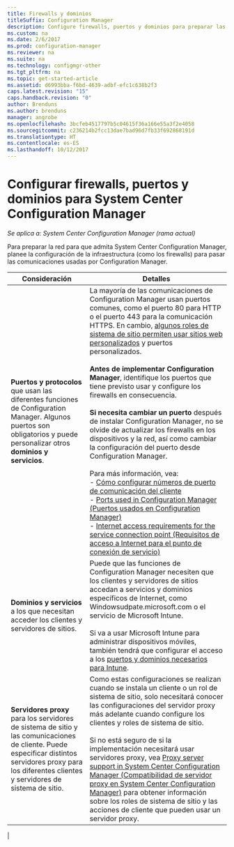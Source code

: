 ```yaml
---
title: Firewalls y dominios
titleSuffix: Configuration Manager
description: Configure firewalls, puertos y dominios para preparar las comunicaciones de System Center Configuration Manager.
ms.custom: na
ms.date: 2/6/2017
ms.prod: configuration-manager
ms.reviewer: na
ms.suite: na
ms.technology: configmgr-other
ms.tgt_pltfrm: na
ms.topic: get-started-article
ms.assetid: d6993bba-f6bd-4639-adbf-efc1c638b2f3
caps.latest.revision: "15"
caps.handback.revision: "0"
author: Brenduns
ms.author: brenduns
manager: angrobe
ms.openlocfilehash: 3bcfeb4517797b5c04615f36a166e55a3f2e4058
ms.sourcegitcommit: c236214b2fcc13dae7bad96d7fb33f692868191d
ms.translationtype: HT
ms.contentlocale: es-ES
ms.lasthandoff: 10/12/2017
---
```

# <a name="set-up-firewalls-ports-and-domains-for-system-center-configuration-manager"></a>Configurar firewalls, puertos y dominios para System Center Configuration Manager

*Se aplica a: System Center Configuration Manager (rama actual)*

Para preparar la red para que admita System Center Configuration Manager, planee la configuración de la infraestructura (como los firewalls) para pasar las comunicaciones usadas por Configuration Manager.  

|Consideración|Detalles|  
|-------------------|-------------|  
|**Puertos y protocolos** que usan las diferentes funciones de Configuration Manager. Algunos puertos son obligatorios y puede personalizar otros **dominios y servicios**.|La mayoría de las comunicaciones de Configuration Manager usan puertos comunes, como el puerto 80 para HTTP o el puerto 443 para la comunicación HTTPS. En cambio, [algunos roles de sistema de sitio permiten usar sitios web personalizados](/sccm/core/plan-design/network/websites-for-site-system-servers) y puertos personalizados.<br /><br /> **Antes de implementar Configuration Manager**, identifique los puertos que tiene previsto usar y configure los firewalls en consecuencia.<br /><br /> **Si necesita cambiar un puerto** después de instalar Configuration Manager, no se olvide de actualizar los firewalls en los dispositivos y la red, así como cambiar la configuración del puerto desde Configuration Manager.<br /><br /> Para más información, vea: </br>- [Cómo configurar números de puerto de comunicación del cliente](../../../core/clients/deploy/configure-client-communication-ports.md) </br>- [Ports used in Configuration Manager (Puertos usados en Configuration Manager)](../../../core/plan-design/hierarchy/ports.md) </br>- [Internet access requirements for the service connection point (Requisitos de acceso a Internet para el punto de conexión de servicio)](/sccm/core/servers/deploy/configure/about-the-service-connection-point#bkmk_urls)|  
|**Dominios y servicios** a los que necesitan acceder los clientes y servidores de sitios.|Puede que las funciones de Configuration Manager necesiten que los clientes y servidores de sitios accedan a servicios y dominios específicos de Internet, como Windowsudpate.microsoft.com o el servicio de Microsoft Intune.<br /><br /> Si va a usar Microsoft Intune para administrar dispositivos móviles, también tendrá que configurar el acceso a los [puertos y dominios necesarios para Intune](https://docs.microsoft.com/en-us/intune/get-started/network-infrastructure-requirements-for-microsoft-intune).|  
|**Servidores proxy** para los servidores de sistema de sitio y las comunicaciones de cliente. Puede especificar distintos servidores proxy para los diferentes clientes y servidores de sistema de sitio.|Como estas configuraciones se realizan cuando se instala un cliente o un rol de sistema de sitio, solo necesitará conocer las configuraciones del servidor proxy más adelante cuando configure los clientes y roles de sistema de sitio.<br /><br /> Si no está seguro de si la implementación necesitará usar servidores proxy, vea [Proxy server support in System Center Configuration Manager (Compatibilidad de servidor proxy en System Center Configuration Manager)](../../../core/plan-design/network/proxy-server-support.md) para obtener información sobre los roles de sistema de sitio y las acciones de cliente que pueden usar un servidor proxy.|   
|  
